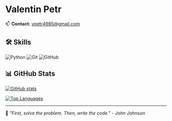 # Valentin Petr

📫 **Contact:** [vpetr4985@gmail.com](mailto:vpetr4985@gmail.com)

## 🛠 Skills

![Python](https://img.shields.io/badge/Python-3776AB?style=for-the-badge&logo=python&logoColor=white)
![Git](https://img.shields.io/badge/Git-F05032?style=for-the-badge&logo=git&logoColor=white)
![GitHub](https://img.shields.io/badge/GitHub-181717?style=for-the-badge&logo=github&logoColor=white)

## 📊 GitHub Stats

[![GitHub stats](https://github-readme-stats.vercel.app/api?username=vpetr4985&show_icons=true&theme=default)](https://github.com/vpetr4985)

[![Top Languages](https://github-readme-stats.vercel.app/api/top-langs/?username=vpetr4985&layout=compact)](https://github.com/vpetr4985)

---

🔹 *"First, solve the problem. Then, write the code." - John Johnson*
